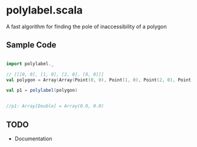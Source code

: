 # polylabel.scala
A fast algorithm for finding the pole of inaccessibility of a polygon

## Sample Code

```scala

import polylabel._

// [[[0, 0], [1, 0], [2, 0], [0, 0]]]
val polygon = Array(Array(Point(0, 0), Point(1, 0), Point(2, 0), Point(0, 0)))

val p1 = polylabel(polygon)


//p1: Array[Double] = Array(0.0, 0.0)

 ```

## TODO
 - Documentation